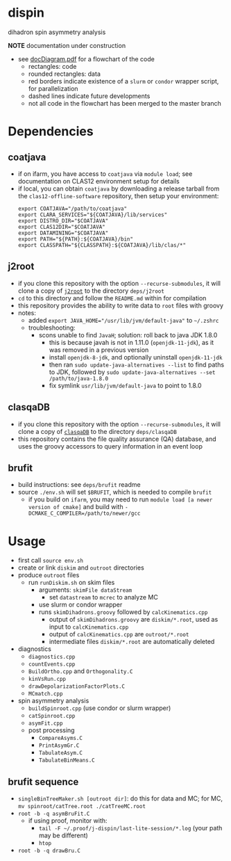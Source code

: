 # dispin
dihadron spin asymmetry analysis

**NOTE** documentation under construction

* see [docDiagram.pdf](docDiagram.pdf) for a flowchart of the code
  * rectangles: code
  * rounded rectangles: data
  * red borders indicate existence of a `slurm` or `condor` wrapper script,
    for parallelization
  * dashed lines indicate future developments
  * not all code in the flowchart has been merged to the master branch

# Dependencies

## coatjava
- if on ifarm, you have access to `coatjava` via `module load`; see
  documentation on CLAS12 environment setup for details
- if local, you can obtain `coatjava` by downloading a release tarball from the
  `clas12-offline-software` repository, then setup your environment:
  ```
  export COATJAVA="/path/to/coatjava"
  export CLARA_SERVICES="${COATJAVA}/lib/services"
  export DISTRO_DIR="$COATJAVA"
  export CLAS12DIR="$COATJAVA"
  export DATAMINING="$COATJAVA"
  export PATH="${PATH}:${COATJAVA}/bin"
  export CLASSPATH="${CLASSPATH}:${COATJAVA}/lib/clas/*"
  ```

## j2root
- if you clone this repository with the option `--recurse-submodules`, it will
  clone a copy of [`j2root`](https://github.com/drewkenjo/j2root) to the
  directory `deps/j2root`
- `cd` to this directory and follow the `README.md` within for compilation
- this repository provides the ability to write data to `root` files with
  groovy
- notes:
  - added `export JAVA_HOME="/usr/lib/jvm/default-java"` to `~/.zshrc`
  - troubleshooting:
    - scons unable to find `JavaH`; solution: roll back to java JDK 1.8.0
      - this is because javah is not in 1.11.0 (`openjdk-11-jdk`), as it was
        removed in a previous version
      - install `openjdk-8-jdk`, and optionally uninstall `openjdk-11-jdk`
      - then ran `sudo update-java-alternatives --list` to find paths to JDK,
        followed by `sudo update-java-alternatives --set /path/to/java-1.8.0`
      - fix symlink `usr/lib/jvm/default-java` to point to 1.8.0

## clasqaDB
- if you clone this repository with the option `--recurse-submodules`, it will
  clone a copy of [`clasqaDB`](https://github.com/JeffersonLab/clasqaDB) to the
  directory `deps/clasqaDB`
- this repository contains the file quality assurance (QA) database, and
  uses the groovy accessors to query information in an event loop

## brufit
- build instructions: see `deps/brufit` readme
- source `./env.sh` will set `$BRUFIT`, which is needed to compile `brufit`
  - if you build on `ifarm`, you may need to run
    `module load [a newer version of cmake]` and build with
    `-DCMAKE_C_COMPILER=/path/to/newer/gcc`


# Usage
- first call `source env.sh`
- create or link `diskim` and `outroot` directories
- produce `outroot` files
  - run `runDiskim.sh` on skim files
    - arguments: `skimFile dataStream`
      - set `datastream` to `mcrec` to analyze MC
    - use slurm or condor wrapper
    - runs `skimDihadrons.groovy` followed by `calcKinematics.cpp`
      - output of `skimDihadrons.groovy` are `diskim/*.root`, used as 
        input to `calcKinematics.cpp`
      - output of `calcKinematics.cpp` are `outroot/*.root`
      - intermediate files `diskim/*.root` are automatically deleted
- diagnostics
  - `diagnostics.cpp`
  - `countEvents.cpp`
  - `BuildOrtho.cpp` and `Orthogonality.C`
  - `kinVsRun.cpp`
  - `drawDepolarizationFactorPlots.C`
  - `MCmatch.cpp`
- spin asymmetry analysis
  - `buildSpinroot.cpp` (use condor or slurm wrapper)
  - `catSpinroot.cpp`
  - `asymFit.cpp`
  - post processing
    - `CompareAsyms.C`
    - `PrintAsymGr.C`
    - `TabulateAsym.C`
    - `TabulateBinMeans.C`

## brufit sequence
- `singleBinTreeMaker.sh [outroot dir]`: do this for data and MC; for MC, `mv spinroot/catTree.root ./catTreeMC.root`
- `root -b -q asymBruFit.C`
  - if using proof, monitor with:
    - `tail -F ~/.proof/j-dispin/last-lite-session/*.log` (your path may be different)
    - `htop`
- `root -b -q drawBru.C`
